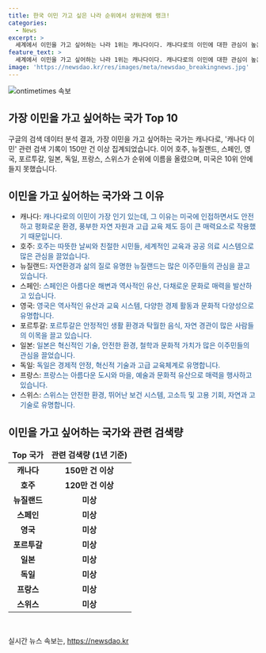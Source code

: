 ```yaml
---
title: 한국 이민 가고 싶은 나라 순위에서 상위권에 랭크!
categories:
  - News
excerpt: >
  세계에서 이민을 가고 싶어하는 나라 1위는 캐나다이다. 캐나다로의 이민에 대한 관심이 높은 것으로 나타났으나, 현실적인 어려움과 고비용 문제가 존재한다. 호주는 2위로 따뜻한 날씨와 친절한 시민, 교육 및 의료 시스템으로 인해 인기를 끌고 있으며, 뉴질랜드, 스페인, 영국, 포르투갈, 일본 등이 뒤를 이었다. 반면, 미국은 높은 생활 물가와 이민 정서로 인해 순위에서 밀려났고, 한국은 순위 안에 들지 못했다.
feature_text: >
  세계에서 이민을 가고 싶어하는 나라 1위는 캐나다이다. 캐나다로의 이민에 대한 관심이 높은 것으로 나타났으나, 현실적인 어려움과 고비용 문제가 존재한다. 호주는 2위로 따뜻한 날씨와 친절한 시민, 교육 및 의료 시스템으로 인해 인기를 끌고 있으며, 뉴질랜드, 스페인, 영국, 포르투갈, 일본 등이 뒤를 이었다. 반면, 미국은 높은 생활 물가와 이민 정서로 인해 순위에서 밀려났고, 한국은 순위 안에 들지 못했다.
image: 'https://newsdao.kr/res/images/meta/newsdao_breakingnews.jpg'
---
```


<p><img src="https://newsdao.kr/res/images/meta/newsdao_breakingnews.jpg" alt="ontimetimes 속보" /></p>

<h2 data-ke-size="size26">가장 이민을 가고 싶어하는 국가 Top 10</h2>

<p>구글의 검색 데이터 분석 결과, 가장 이민을 가고 싶어하는 국가는 캐나다로, '캐나다 이민' 관련 검색 기록이 150만 건 이상 집계되었습니다. 이어 호주, 뉴질랜드, 스페인, 영국, 포르투갈, 일본, 독일, 프랑스, 스위스가 순위에 이름을 올렸으며, 미국은 10위 안에 들지 못했습니다. </p>

<h2 data-ke-size="size26">이민을 가고 싶어하는 국가와 그 이유</h2>

<ul>
<li>캐나다: <span style="color: #1a5490;">캐나다로의 이민이 가장 인기 있는데, 그 이유는 미국에 인접하면서도 안전하고 평화로운 환경, 풍부한 자연 자원과 고급 교육 제도 등이 큰 매력요소로 작용했기 때문입니다.</span></li>
<li>호주: <span style="color: #1a5490;">호주는 따뜻한 날씨와 친절한 시민들, 세계적인 교육과 공공 의료 시스템으로 많은 관심을 끌었습니다.</span></li>
<li>뉴질랜드: <span style="color: #1a5490;">자연환경과 삶의 질로 유명한 뉴질랜드는 많은 이주민들의 관심을 끌고 있습니다.</span></li>
<li>스페인: <span style="color: #1a5490;">스페인은 아름다운 해변과 역사적인 유산, 다채로운 문화로 매력을 발산하고 있습니다.</span></li>
<li>영국: <span style="color: #1a5490;">영국은 역사적인 유산과 교육 시스템, 다양한 경제 활동과 문화적 다양성으로 유명합니다.</span></li>
<li>포르투갈: <span style="color: #1a5490;">포르투갈은 안정적인 생활 환경과 탁월한 음식, 자연 경관이 많은 사람들의 이목을 끌고 있습니다.</span></li>
<li>일본: <span style="color: #1a5490;">일본은 혁신적인 기술, 안전한 환경, 철학과 문화적 가치가 많은 이주민들의 관심을 끌었습니다.</span></li>
<li>독일: <span style="color: #1a5490;">독일은 경제적 안정, 혁신적 기술과 고급 교육체계로 유명합니다.</span></li>
<li>프랑스: <span style="color: #1a5490;">프랑스는 아름다운 도시와 마을, 예술과 문화적 유산으로 매력을 행사하고 있습니다.</span></li>
<li>스위스: <span style="color: #1a5490;">스위스는 안전한 환경, 뛰어난 보건 시스템, 고소득 및 고용 기회, 자연과 고기술로 유명합니다.</span></li>
</ul>

<h2 data-ke-size="size26">이민을 가고 싶어하는 국가와 관련 검색량</h2>

<table>
<thead>
<tr>
<td style="text-align: center; height: 21px;"><b>Top 국가</b></td>
<td style="text-align: center; height: 21px;"><b>관련 검색량 (1년 기준)</b></td>
</tr>
</thead>
<tbody>
<tr>
<td style="text-align: center; height: 17px;"><b>캐나다</b></td>
<td style="text-align: center; height: 17px;"><b>150만 건 이상</b></td>
</tr>
<tr>
<td style="text-align: center; height: 17px;"><b>호주</b></td>
<td style="text-align: center; height: 17px;"><b>120만 건 이상</b></td>
</tr>
<tr>
<td style="text-align: center; height: 17px;"><b>뉴질랜드</b></td>
<td style="text-align: center; height: 17px;"><b>미상</b></td>
</tr>
<tr>
<td style="text-align: center; height: 17px;"><b>스페인</b></td>
<td style="text-align: center; height: 17px;"><b>미상</b></td>
</tr>
<tr>
<td style="text-align: center; height: 17px;"><b>영국</b></td>
<td style="text-align: center; height: 17px;"><b>미상</b></td>
</tr>
<tr>
<td style="text-align: center; height: 17px;"><b>포르투갈</b></td>
<td style="text-align: center; height: 17px;"><b>미상</b></td>
</tr>
<tr>
<td style="text-align: center; height: 17px;"><b>일본</b></td>
<td style="text-align: center; height: 17px;"><b>미상</b></td>
</tr>
<tr>
<td style="text-align: center; height: 17px;"><b>독일</b></td>
<td style="text-align: center; height: 17px;"><b>미상</b></td>
</tr>
<tr>
<td style="text-align: center; height: 17px;"><b>프랑스</b></td>
<td style="text-align: center; height: 17px;"><b>미상</b></td>
</tr>
<tr>
<td style="text-align: center; height: 17px;"><b>스위스</b></td>
<td style="text-align: center; height: 17px;"><b>미상</b></td>
</tr>
</tbody>
</table>

<p data-ke-size="size16">&nbsp;</p>
실시간 뉴스 속보는, <a href="https://newsdao.kr" rel="dofollow">https://newsdao.kr</a>


